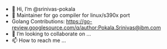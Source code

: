 - 👋 Hi, I’m @srinivas-pokala
- 👀 Maintainer for go compiler for linux/s390x port
-  Golang Contributions: https://go-review.googlesource.com/q/author:Pokala.Srinivas@ibm.com
- 💞️ I’m looking to collaborate on ...
- 📫 How to reach me ...

<!---
srinivas-pokala/srinivas-pokala is a ✨ special ✨ repository because its `README.md` (this file) appears on your GitHub profile.
You can click the Preview link to take a look at your changes.
--->
